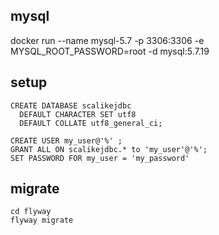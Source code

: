 

## mysql

docker run --name mysql-5.7 -p 3306:3306 -e MYSQL_ROOT_PASSWORD=root -d mysql:5.7.19

## setup

```
CREATE DATABASE scalikejdbc
  DEFAULT CHARACTER SET utf8
  DEFAULT COLLATE utf8_general_ci;

CREATE USER my_user@'%' ;
GRANT ALL ON scalikejdbc.* to 'my_user'@'%';
SET PASSWORD FOR my_user = 'my_password'
```

## migrate

```
cd flyway
flyway migrate
```
